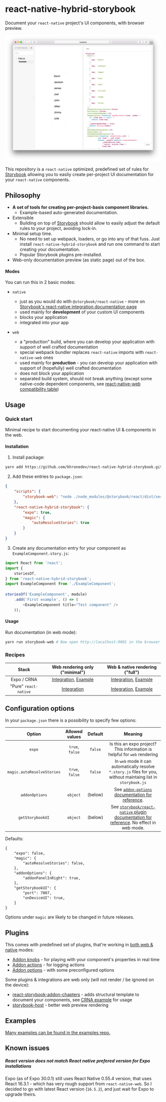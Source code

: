 react-native-hybrid-storybook
=============================

Document your `react-native` project's UI components, with browser preview.

![Example cover screenshot](docs/assets/cover.png?raw=true)

This repository is a `react-native` optimized, predefined set of rules for [Storybook](https://storybook.js.org/) allowing you to easliy create per-project UI documentation for your `react-native` components.

Philosophy
----------

* **A set of tools for creating per-project-basis component libraries.**
  * Example-based auto-generated documentation.
* Extensible
  * Building on top of [Storybook](https://storybook.js.org) should allow to easily adjust the default rules to your project, avoiding lock-in.
* Minimal setup time.
  * No need to set up webpack, loaders, or go into any of that fuss. Just install `react-native-hybrid-storybook` and run one command to start creating your documentation.
  * Popular Storybook plugins pre-installed.
* Web-only documentation preview (as static page) out of the box.

#### Modes

You can run this in 2 basic modes:
* `native`
  * just as you would do with `@storybook/react-native` - more on [Storybook's react-native integration documentation page](https://github.com/storybooks/storybook/tree/master/app/react-native)
  * used mainly for **development** of your custom UI components
  * blocks your application
  * integrated into your app

* `web`
  * a "production" build, where you can develop your application with support of well crafted documentation
  * special webpack bundler replaces `react-native` imports with `react-native-web` ones
  * used mainly for **production** - you can develop your application with support of (hopefully) well crafted documentation
  * does not block your application
  * separated build system, should not break anything (except some native-code dependent components, see [react-native-web compatibility table](https://github.com/necolas/react-native-web#compatibility-with-react-native))

Usage
-----

### Quick start

Minimal recipe to start documenting your react-native UI & components in the web.

#### Installation

1. Install package:
````bash
yarn add https://github.com/khronedev/react-native-hybrid-storybook.git
````

2. Add these entries to `package.json`:
````json
{
    "scripts": {
        "storybook-web": "node ./node_modules/@storybook/react/dist/server/index.js -p 9001 -c ./node_modules/react-native-hybrid-storybook/src/web/storybook",
    },
    "react-native-hybrid-storybook": {
        "expo": true,
        "magic": {
            "autoResolveStories": true
        }
    }
}
````

3. Create any documentation entry for your component as `ExampleComponent.story.js`:
````js
import React from 'react';
import {
    storiesOf,
} from 'react-native-hybrid-storybook';
import ExampleComponent from './ExampleComponent';

storiesOf('ExampleComponent', module)
    .add('First example', () => (
        <ExampleComponent title="Test component" />
    ));
````

#### Usage

Run documentation (in web mode):
````bash
yarn run storybook-web # Now open http://localhost:9001 in the browser
````

### Recipes

| Stack                 | Web rendering only ("**minimal**")    | Web & native rendering ("**full**")    |
|:---------------------:|:-------------------------------------:|:----------------------------------:|
| Expo / CRNA           | [Integration](docs/integration.md#minimal), [Example](https://github.com/khronedev/react-native-hybrid-storybook-examples/tree/master/minimal-expo)  | [Integration](docs/integration.md#full), [Example](https://github.com/khronedev/react-native-hybrid-storybook-examples/tree/master/crna) |
| "Pure" `react-native` | [Integration](docs/integration.md#minimal-1) | [Integration](docs/integration.md#full-1), [Example](https://github.com/khronedev/react-native-hybrid-storybook-examples/tree/master/rninit) |

Configuration options
---------------------

In your `package.json` there is a possibility to specify few options:

| Option                        | Allowed values | Default  | Meaning                  |
|:-----------------------------:|:--------------:|:--------:|:------------------------:|
| `expo`                        | `true`, `false` | `false` | Is this an expo project? This information is helpful for `web` rendering |
| `magic.autoResolveStories`    | `true`, `false` | `false` | In `web` mode it can automatically resolve `*.story.js` files for you, without maintaing list in `storybook.js` |
| `addonOptions`                | `object`        | (below) | See [`addon-options` documentation for reference](https://github.com/storybooks/storybook/tree/master/addons/options). |
| `getStorybookUI`              | `object`       | (below) | See [`storybook/react-native` plugin documentation for reference](https://github.com/storybooks/storybook/tree/master/app/react-native#getstorybookui-options). No effect in web mode. |

Defaults:
````
{
    "expo": false,
    "magic": {
        "autoResolveStories": false,
    },
    "addonOptions": {
        "addonPanelInRight": true,
    },
    "getStorybookUI": {
        "port": 7007,
        "onDeviceUI": true,
    }
}
````

Options under `magic` are likely to be changed in future releases.

Plugins
-------

This comes with predefined set of plugins, that're working in [both web & native](https://github.com/storybooks/storybook/blob/master/ADDONS_SUPPORT.md) modes:
* [Addon knobs](https://github.com/storybooks/storybook/tree/master/addons/knobs) - for playing with your component's properties in real time
* [Addon actions](https://github.com/storybooks/storybook/tree/master/addons/actions) - for logging actions
* [Addon options](https://github.com/storybooks/storybook/tree/master/addons/options) - with some preconfigured options

Some plugins & integrations are web only (will not render / be ignored on the device):
* [react-storybook-addon-chapters](https://github.com/Checkfront/react-storybook-addon-chapters) - adds structural template to document your components, see [CRNA example](https://github.com/khronedev/react-native-hybrid-storybook-examples/blob/master/crna/src/components/Button.story.js) for usage
* [storybook-host](https://github.com/philcockfield/storybook-host) - better web preview rendering

Examples
--------

[Many examples can be found in the examples repo.](https://github.com/khronedev/react-native-hybrid-storybook)

Known issues
------------

##### React version does not match React native prefered version for Expo installations
Expo (as of Expo 30.0.1) still uses React Native 0.55.4 version, that uses React 16.3.1 - which has very rough support from `react-native-web`. So I decided to go with latest React version (`16.5.2`), and just wait for Expo to upgrade theirs.
